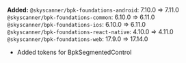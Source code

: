 **Added:**
`@skyscanner/bpk-foundations-android`: 7.10.0 => 7.11.0 </br>
`@skyscanner/bpk-foundations-common`: 6.10.0 => 6.11.0 </br>
`@skyscanner/bpk-foundations-ios`: 6.10.0 => 6.11.0 </br>
`@skyscanner/bpk-foundations-react-native`: 4.10.0 => 4.11.0 </br>
`@skyscanner/bpk-foundations-web`: 17.9.0 => 17.14.0 </br>

- Added tokens for BpkSegmentedControl